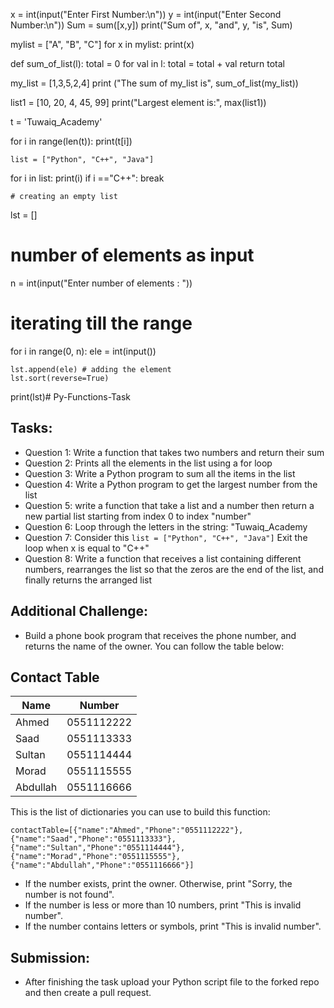
x = int(input("Enter First Number:\n"))
y = int(input("Enter Second Number:\n"))
Sum = sum([x,y])
print("Sum of", x, "and", y, "is", Sum)





mylist = ["A", "B", "C"]
for x in mylist:
  print(x)
  
def sum_of_list(l):
  total = 0
  for val in l:
    total = total + val
  return total

my_list = [1,3,5,2,4]
print ("The sum of my_list is", sum_of_list(my_list))


list1 = [10, 20, 4, 45, 99]
print("Largest element is:", max(list1))



t = 'Tuwaiq_Academy'

for i in range(len(t)):
    print(t[i])
	
	list = ["Python", "C++", "Java"]
for i in list:
    print(i)
    if i =="C++":
     break
	 
	# creating an empty list
lst = []
  
# number of elements as input
n = int(input("Enter number of elements : "))
  
# iterating till the range
for i in range(0, n):
    ele = int(input())
  
    lst.append(ele) # adding the element
    lst.sort(reverse=True)
      
print(lst)# Py-Functions-Task


## Tasks:


- Question 1: Write a function that takes two numbers and return their sum 
- Question 2: Prints all the elements in the list using a for loop
- Question 3: Write a Python program to sum all the items in the list
- Question 4: Write a Python program to get the largest number from the list
- Question 5: write a function that take a list and a number then return a new partial list starting from index 0 to index "number"
- Question 6: Loop through the letters in the string: "Tuwaiq_Academy
- Question 7: Consider this ``` list = ["Python", "C++", "Java"] ``` Exit the loop when x is equal to "C++"
- Question 8: Write a function that receives a list containing different numbers, rearranges the list so that the zeros are the end of the list, and finally returns the arranged list


## Additional Challenge:


- Build a phone book program that receives the phone number, and returns the name of the owner.
You can follow the table below:

## Contact Table

| Name | Number |
| --- | ------------- |
| Ahmed | 0551112222 |
| Saad | 0551113333 |
| Sultan | 0551114444 |
| Morad | 0551115555 |
| Abdullah| 0551116666 |

This is the list of dictionaries you can use to build this function:

```contactTable=[{"name":"Ahmed","Phone":"0551112222"},{"name":"Saad","Phone":"0551113333"},{"name":"Sultan","Phone":"0551114444"},{"name":"Morad","Phone":"0551115555"},{"name":"Abdullah","Phone":"0551116666"}] ```

- If the number exists, print the owner. Otherwise, print "Sorry, the number is not found".
- If the number is less or more than 10 numbers, print "This is invalid number".
- If the number contains letters or symbols, print "This is invalid number".


## Submission:


- After finishing the task upload your Python script file to the forked repo and then create a pull request.

